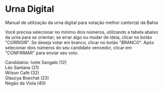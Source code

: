 # Urna Digital

Manual de utilização da urna digital para votação melhor cantor(a) da Bahia

Você precisa selecionar no mínimo dois números, utilizando a tabela abaixo da urna para se orientar; se errar algo ou mudar de ideia, clicar no botão "CORRIGIR". Se deseja votar em branco, clicar no botão "BRANCO". Após selecionar dois números do seu candidato vencedor, clicar em "CONFIRMAR" para enviar seu voto.

Candidatos:
Ivete Sangalo (12)
<br>
Léo Santana (21)
<br>
Wilson Café (32)
<br>
Glaucya Boechat (23)
<br>
Negão da Viola (40)
